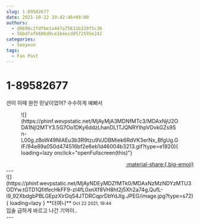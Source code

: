 ```yaml
---
slug: 1-89582677
date: 2021-10-22 19:42:46+09:00
authors:
  - d8698c2fdfbe1a447a75631b320f5c36
  - 56bdfafb606d9ce1b4ecdd572595e242
categories:
  - Seoyeon
tags:
  - Fan Post
---
```


# 1-89582677

<div class="post-container" markdown="1">
<div class="content-container md-sidebar__scrollwrap" markdown="1">

션이 이때 완전 민낯이었어? 수수하게 예뻐서
<figure markdown="1">
![](https://phinf.wevpstatic.net/MjAyMjA3MDNfMTc3/MDAxNjU2ODA1NjI2MTY3.5G7Oo1DKy6ddzLhanDL1TJQNRYIhpVDvkGZs9Sn-L00g.zBoW49NlAEu3b3R9tzu9VJDBMiek6RdVK3erNx_BfgUg.GIF/94e89a050d474516bf2e6eb1d46004b3213.gif?type=e1920){ loading=lazy onclick="openFullscreen(this)"}
</figure>


</div>
</div>

<div style="text-align: right;" markdown="1">
<a href="https://weverse.io/fromis9/fanpost/1-89582677" style="text-align: right;">:material-share:{.big-emoji}</a>
</div>
---

<div class="comments-container md-sidebar__scrollwrap" markdown="1">
<div class="comment" markdown="1">
<div class='id-container' markdown="1">
![](https://phinf.wevpstatic.net/MjAyNDEyMDZfMTk0/MDAxNzMzNDYzMTU3ODYw.tGTD1QfitfecHkFF9-zI4fL0xnXf8VH8ht2j5Xh2a74g.QufL-i9_92XbdgbPBLGEpzXIrDqS4JTDRCqprDbYdJIg.JPEG/image.jpg?type=s72){ loading=lazy }
**<span class="artist">더여니</span>** <small>Oct 22 2021, 19:44</small><br>
</div>
<div class='comment-body' markdown="1">
입술 급하게 바르고 나간 기억이..
</div>
</div>
</div>
---
